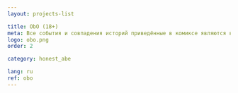 ```yaml
---
layout: projects-list

title: ObO (18+)
meta: Все события и совпадения историй приведённые в комиксе являются вымышленными. Все имена и персонажи являются вымышленными и любое совпадение с реально живущими или когда-либо жившими людьми случайно. При рисовке комикса ни одна лошадь не пострадала. Строго для лиц стареше&nbsp;18&nbsp;лет!
logo: obo.png
order: 2

category: honest_abe

lang: ru
ref: obo
---
```

